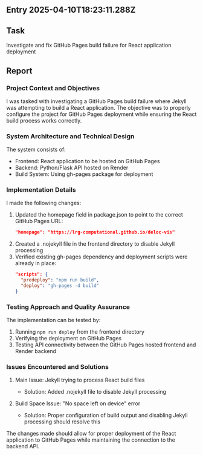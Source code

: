 ## Entry 2025-04-10T18:23:11.288Z

## Task 
Investigate and fix GitHub Pages build failure for React application deployment

## Report

### Project Context and Objectives
I was tasked with investigating a GitHub Pages build failure where Jekyll was attempting to build a React application. The objective was to properly configure the project for GitHub Pages deployment while ensuring the React build process works correctly.

### System Architecture and Technical Design
The system consists of:
- Frontend: React application to be hosted on GitHub Pages
- Backend: Python/Flask API hosted on Render
- Build System: Using gh-pages package for deployment

### Implementation Details
I made the following changes:
1. Updated the homepage field in package.json to point to the correct GitHub Pages URL:
   ```json
   "homepage": "https://lrg-computational.github.io/deloc-vis"
   ```
2. Created a .nojekyll file in the frontend directory to disable Jekyll processing
3. Verified existing gh-pages dependency and deployment scripts were already in place:
   ```json
   "scripts": {
     "predeploy": "npm run build",
     "deploy": "gh-pages -d build"
   }
   ```

### Testing Approach and Quality Assurance
The implementation can be tested by:
1. Running `npm run deploy` from the frontend directory
2. Verifying the deployment on GitHub Pages
3. Testing API connectivity between the GitHub Pages hosted frontend and Render backend

### Issues Encountered and Solutions
1. Main Issue: Jekyll trying to process React build files
   - Solution: Added .nojekyll file to disable Jekyll processing
   
2. Build Space Issue: "No space left on device" error
   - Solution: Proper configuration of build output and disabling Jekyll processing should resolve this

The changes made should allow for proper deployment of the React application to GitHub Pages while maintaining the connection to the backend API.
